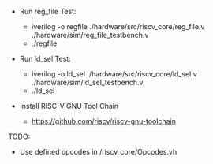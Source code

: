 - Run reg_file Test:
	- iverilog -o regfile ./hardware/src/riscv_core/reg_file.v ./hardware/sim/reg_file_testbench.v
	- ./regfile
- Run ld_sel Test:
	- iverilog -o ld_sel ./hardware/src/riscv_core/ld_sel.v ./hardware/sim/ld_sel_testbench.v
	- ./ld_sel  

- Install RISC-V GNU Tool Chain
	- https://github.com/riscv/riscv-gnu-toolchain

  
TODO: 
- Use defined opcodes in /riscv_core/Opcodes.vh
